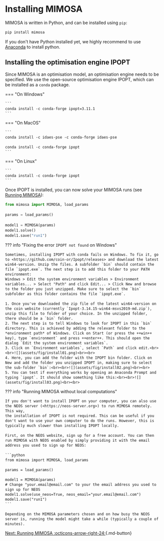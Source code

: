 # Installing MIMOSA

MIMOSA is written in Python, and can be installed using `pip`:
```bash
pip install mimosa
```

If you don't have Python installed yet, we highly recommend to use [Anaconda](https://www.anaconda.com/download) to install python. 

## Installing the optimisation engine IPOPT

Since MIMOSA is an optimisation model, an optimisation engine needs to be specified. We use the open-source optimisation engine IPOPT, which can be installed as a `conda` package.

=== "On Windows"

    ```
    conda install -c conda-forge ipopt=3.11.1
    ```

=== "On MacOS"

    ```
    conda install -c idaes-pse -c conda-forge idaes-pse

    conda install -c conda-forge ipopt
    ```

=== "On Linux"

    ```
    conda install -c conda-forge ipopt
    ```


Once IPOPT is installed, you can now solve your MIMOSA runs (see [Running MIMOSA](run.md)):
```python
from mimosa import MIMOSA, load_params

params = load_params()

model1 = MIMOSA(params)
model1.solve()
model1.save("run1")
```


??? info "Fixing the error `IPOPT not found` on Windows"

    Sometimes, installing IPOPT with conda fails on Windows. To fix it, go to <https://github.com/coin-or/Ipopt/releases> and download the latest win64-version. Unzip the files. A subfolder `bin` should contain the file `ipopt.exe`. The next step is to add this folder to your PATH environment:
    Windows > Edit the system environment variables > Environment variables... > Select "Path" and click Edit... > Click New and browse to the folder you just unzipped. Make sure to select the `bin` subfolder as this folder contains the file `ipopt.exe`.

    1. Once you've downloaded the zip file of the latest win64-version on the coin website (currently `Ipopt-3.14.15-win64-msvs2019-md.zip`),
    unzip this file to folder of your choice. In the unzipped folder, there should be a `bin` folder.
    2. The next step is to tell Windows to look for IPOPT in this `bin` directory. This is achieved by adding the relevant folder to the *environment path* of Windows. Click on Start (or press the ++win++ key), type `environment` and press ++enter++. This should open the dialog `Edit the system environment variables`.
    3. Click on `Environment variables`, select `Path` and click edit.<br><br>![](assets/fig/install01.png)<br><br>
    4. Here, you can add the folder with the IPOPT bin folder. Click on New and add the folder you unzipped IPOPT in, making sure to select the sub-folder `bin`:<br><br>![](assets/fig/install02.png)<br><br>
    5. You can test if everything works by opening an Anaconda Prompt and typing `ipopt`. It should show something like this:<br><br>![](assets/fig/install03.png)<br><br>


??? info "Running MIMOSA without local computations"

    If you don't want to install IPOPT on your computer, you can also use the NEOS server (<https://neos-server.org>) to run MIMOSA remotely. This way,
    the installation of IPOPT is not required. This can be useful if you don't want to use your own computer to do the runs. However, this is typically much slower than installing IPOPT locally.

    First, on the NEOS website, sign up for a free account. You can then run MIMOSA with NEOS enabled by simply providing it with the email address you used to sign up for NEOS:

    ```python
    from mimosa import MIMOSA, load_params

    params = load_params()

    model1 = MIMOSA(params)
    # Change "your.email@email.com" to your the email address you used to sign up for NEOS
    model1.solve(use_neos=True, neos_email="your.email@email.com") 
    model1.save("run1")
    ```

    Depending on the MIMOSA parameters chosen and on how busy the NEOS server is, running the model might take a while (typically a couple of minutes).


[Next: Running MIMOSA :octicons-arrow-right-24:](run.md){.md-button}
